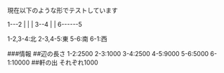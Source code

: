 現在以下のような形でテストしています

  1---2
  |   |
  |   3--4
  |      |
  6------5

1-2,3-4:北
2-3,4-5:東
5-6:南
6-1:西

###情報
##辺の長さ
  1-2:2500
  2-3:1000
  3-4:2500
  4-5:9000
  5-6:5000
  6-1:10000
##軒の出
  それぞれ1000
  